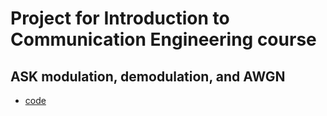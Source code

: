 # Project for Introduction to Communication Engineering course

## ASK modulation, demodulation, and AWGN
- [code](ASK.ipynb)